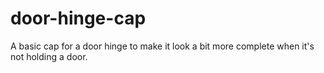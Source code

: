 # door-hinge-cap

A basic cap for a door hinge to make it look a bit more complete when it's not
holding a door.
